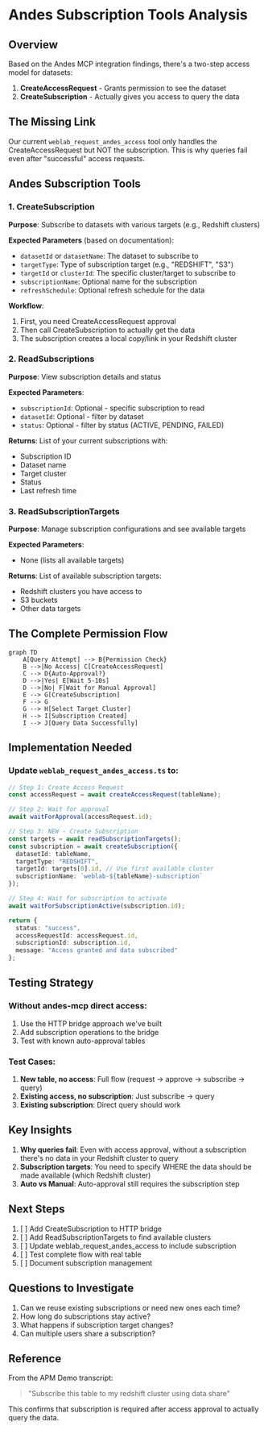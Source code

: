 # Andes Subscription Tools Analysis

## Overview
Based on the Andes MCP integration findings, there's a two-step access model for datasets:
1. **CreateAccessRequest** - Grants permission to see the dataset
2. **CreateSubscription** - Actually gives you access to query the data

## The Missing Link
Our current `weblab_request_andes_access` tool only handles the CreateAccessRequest but NOT the subscription. This is why queries fail even after "successful" access requests.

## Andes Subscription Tools

### 1. CreateSubscription
**Purpose**: Subscribe to datasets with various targets (e.g., Redshift clusters)

**Expected Parameters** (based on documentation):
- `datasetId` or `datasetName`: The dataset to subscribe to
- `targetType`: Type of subscription target (e.g., "REDSHIFT", "S3")
- `targetId` or `clusterId`: The specific cluster/target to subscribe to
- `subscriptionName`: Optional name for the subscription
- `refreshSchedule`: Optional refresh schedule for the data

**Workflow**:
1. First, you need CreateAccessRequest approval
2. Then call CreateSubscription to actually get the data
3. The subscription creates a local copy/link in your Redshift cluster

### 2. ReadSubscriptions
**Purpose**: View subscription details and status

**Expected Parameters**:
- `subscriptionId`: Optional - specific subscription to read
- `datasetId`: Optional - filter by dataset
- `status`: Optional - filter by status (ACTIVE, PENDING, FAILED)

**Returns**: List of your current subscriptions with:
- Subscription ID
- Dataset name
- Target cluster
- Status
- Last refresh time

### 3. ReadSubscriptionTargets
**Purpose**: Manage subscription configurations and see available targets

**Expected Parameters**:
- None (lists all available targets)

**Returns**: List of available subscription targets:
- Redshift clusters you have access to
- S3 buckets
- Other data targets

## The Complete Permission Flow

```mermaid
graph TD
    A[Query Attempt] --> B{Permission Check}
    B -->|No Access| C[CreateAccessRequest]
    C --> D{Auto-Approval?}
    D -->|Yes| E[Wait 5-10s]
    D -->|No| F[Wait for Manual Approval]
    E --> G[CreateSubscription]
    F --> G
    G --> H[Select Target Cluster]
    H --> I[Subscription Created]
    I --> J[Query Data Successfully]
```

## Implementation Needed

### Update `weblab_request_andes_access.ts` to:

```typescript
// Step 1: Create Access Request
const accessRequest = await createAccessRequest(tableName);

// Step 2: Wait for approval
await waitForApproval(accessRequest.id);

// Step 3: NEW - Create Subscription
const targets = await readSubscriptionTargets();
const subscription = await createSubscription({
  datasetId: tableName,
  targetType: "REDSHIFT",
  targetId: targets[0].id, // Use first available cluster
  subscriptionName: `weblab-${tableName}-subscription`
});

// Step 4: Wait for subscription to activate
await waitForSubscriptionActive(subscription.id);

return {
  status: "success",
  accessRequestId: accessRequest.id,
  subscriptionId: subscription.id,
  message: "Access granted and data subscribed"
};
```

## Testing Strategy

### Without andes-mcp direct access:
1. Use the HTTP bridge approach we've built
2. Add subscription operations to the bridge
3. Test with known auto-approval tables

### Test Cases:
1. **New table, no access**: Full flow (request → approve → subscribe → query)
2. **Existing access, no subscription**: Just subscribe → query
3. **Existing subscription**: Direct query should work

## Key Insights

1. **Why queries fail**: Even with access approval, without a subscription there's no data in your Redshift cluster to query
2. **Subscription targets**: You need to specify WHERE the data should be made available (which Redshift cluster)
3. **Auto vs Manual**: Auto-approval still requires the subscription step

## Next Steps

1. [ ] Add CreateSubscription to HTTP bridge
2. [ ] Add ReadSubscriptionTargets to find available clusters
3. [ ] Update weblab_request_andes_access to include subscription
4. [ ] Test complete flow with real table
5. [ ] Document subscription management

## Questions to Investigate

1. Can we reuse existing subscriptions or need new ones each time?
2. How long do subscriptions stay active?
3. What happens if subscription target changes?
4. Can multiple users share a subscription?

## Reference

From the APM Demo transcript:
> "Subscribe this table to my redshift cluster using data share"

This confirms that subscription is required after access approval to actually query the data.
